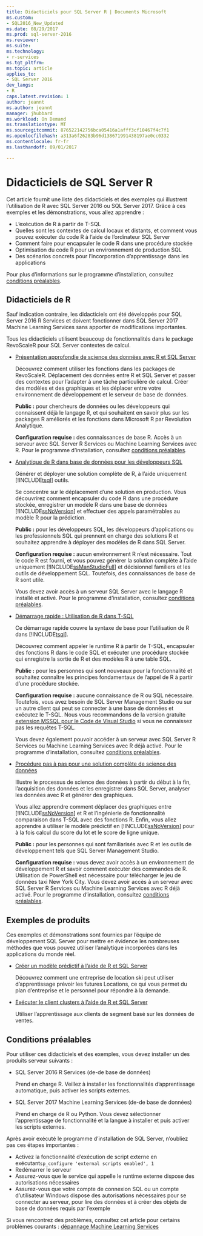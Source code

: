 ```yaml
---
title: Didacticiels pour SQL Server R | Documents Microsoft
ms.custom:
- SQL2016_New_Updated
ms.date: 08/29/2017
ms.prod: sql-server-2016
ms.reviewer: 
ms.suite: 
ms.technology:
- r-services
ms.tgt_pltfrm: 
ms.topic: article
applies_to:
- SQL Server 2016
dev_langs:
- R
caps.latest.revision: 1
author: jeannt
ms.author: jeannt
manager: jhubbard
ms.workload: On Demand
ms.translationtype: MT
ms.sourcegitcommit: 876522142756bca05416a1afff3cf10467f4c7f1
ms.openlocfilehash: a313a6f26283b96d138671991438197ae0cc0332
ms.contentlocale: fr-fr
ms.lasthandoff: 09/01/2017

---
```

# <a name="sql-server-r-tutorials"></a>Didacticiels de SQL Server R

Cet article fournit une liste des didacticiels et des exemples qui illustrent l’utilisation de R avec SQL Server 2016 ou SQL Server 2017. Grâce à ces exemples et les démonstrations, vous allez apprendre :

+ L’exécution de R à partir de T-SQL
+ Quelles sont les contextes de calcul locaux et distants, et comment vous pouvez exécuter du code R à l’aide de l’ordinateur SQL Server
+ Comment faire pour encapsuler le code R dans une procédure stockée
+ Optimisation du code R pour un environnement de production SQL
+ Des scénarios concrets pour l’incorporation d’apprentissage dans les applications

Pour plus d’informations sur le programme d’installation, consultez [conditions préalables](#bkmk_Prerequisites).

## <a name="bkmk_sqltutorials"></a>Didacticiels de R

Sauf indication contraire, les didacticiels ont été développés pour SQL Server 2016 R Services et doivent fonctionner dans SQL Server 2017 Machine Learning Services sans apporter de modifications importantes.

Tous les didacticiels utilisent beaucoup de fonctionnalités dans le package RevoScaleR pour SQL Server contextes de calcul.

+ [Présentation approfondie de science des données avec R et SQL Server](../tutorials/deepdive-data-science-deep-dive-using-the-revoscaler-packages.md)

  Découvrez comment utiliser les fonctions dans les packages de RevoScaleR. Déplacement des données entre R et SQL Server et passer des contextes pour l’adapter à une tâche particulière de calcul. Créer des modèles et des graphiques et les déplacer entre votre environnement de développement et le serveur de base de données.

  **Public :** pour chercheurs de données ou les développeurs qui connaissent déjà le langage R, et qui souhaitent en savoir plus sur les packages R améliorés et les fonctions dans Microsoft R par Revolution Analytique.

  **Configuration requise :** des connaissances de base R. Accès à un serveur avec SQL Server R Services ou Machine Learning Services avec R. Pour le programme d’installation, consultez [conditions préalables](#bkmk_Prerequisites).

+ [Analytique de R dans base de données pour les développeurs SQL](../tutorials/sqldev-in-database-r-for-sql-developers.md)

  Générer et déployer une solution complète de R, à l’aide uniquement [!INCLUDE[tsql](../../includes/tsql-md.md)] outils.

  Se concentre sur le déplacement d’une solution en production. Vous découvrirez comment encapsuler du code R dans une procédure stockée, enregistrer un modèle R dans une base de données [!INCLUDE[ssNoVersion](../../includes/ssnoversion-md.md)] et effectuer des appels paramétrables au modèle R pour la prédiction.

  **Public :** pour les développeurs SQL, les développeurs d’applications ou les professionnels SQL qui prennent en charge des solutions R et souhaitez apprendre à déployer des modèles de R dans SQL Server.

  **Configuration requise :** aucun environnement R n’est nécessaire. Tout le code R est fourni, et vous pouvez générer la solution complète à l’aide uniquement [!INCLUDE[ssManStudioFull](../../includes/ssmanstudiofull-md.md)] et décisionnel familiers et les outils de développement SQL. Toutefois, des connaissances de base de R sont utile.

  Vous devez avoir accès à un serveur SQL Server avec le langage R installé et activé. Pour le programme d’installation, consultez [conditions préalables](#bkmk_Prerequisites).

+ [Démarrage rapide : Utilisation de R dans T-SQL](../tutorials/rtsql-using-r-code-in-transact-sql-quickstart.md)

  Ce démarrage rapide couvre la syntaxe de base pour l’utilisation de R dans [!INCLUDE[tsql](../../includes/tsql-md.md)].

  Découvrez comment appeler le runtime R à partir de T-SQL, encapsuler des fonctions R dans le code SQL et exécuter une procédure stockée qui enregistre la sortie de R et des modèles R à une table SQL.

  **Public :** pour les personnes qui sont nouveaux pour la fonctionnalité et souhaitez connaître les principes fondamentaux de l’appel de R à partir d’une procédure stockée.

  **Configuration requise :** aucune connaissance de R ou SQL nécessaire. Toutefois, vous avez besoin de SQL Server Management Studio ou sur un autre client qui peut se connecter à une base de données et exécutez le T-SQL. Nous vous recommandons de la version gratuite [extension MSSQL pour le Code de Visual Studio](https://marketplace.visualstudio.com/items?itemName=ms-mssql.mssql) si vous ne connaissez pas les requêtes T-SQL.

  Vous devez également pouvoir accéder à un serveur avec SQL Server R Services ou Machine Learning Services avec R déjà activé. Pour le programme d’installation, consultez [conditions préalables](#bkmk_Prerequisites).

+ [Procédure pas à pas pour une solution complète de science des données](../tutorials/walkthrough-data-science-end-to-end-walkthrough.md)

  Illustre le processus de science des données à partir du début à la fin, l’acquisition des données et les enregistrer dans SQL Server, analyser les données avec R et générer des graphiques.

  Vous allez apprendre comment déplacer des graphiques entre [!INCLUDE[ssNoVersion](../../includes/ssnoversion-md.md)] et R et l’ingénierie de fonctionnalité comparaison dans T-SQL avec des fonctions R. Enfin, vous allez apprendre à utiliser le modèle prédictif en [!INCLUDE[ssNoVersion](../../includes/ssnoversion-md.md)] pour à la fois calcul du score du lot et le score de ligne unique.

  **Public :** pour les personnes qui sont familiarisés avec R et les outils de développement tels que SQL Server Management Studio.

  **Configuration requise :** vous devez avoir accès à un environnement de développement R et savoir comment exécuter des commandes de R. Utilisation de PowerShell est nécessaire pour télécharger le jeu de données taxi New York City. Vous devez avoir accès à un serveur avec SQL Server R Services ou Machine Learning Services avec R déjà activé. Pour le programme d’installation, consultez [conditions préalables](#bkmk_Prerequisites).

## <a name ="bkmk_samples"></a>Exemples de produits

Ces exemples et démonstrations sont fournies par l’équipe de développement SQL Server pour mettre en évidence les nombreuses méthodes que vous pouvez utiliser l’analytique incorporées dans les applications du monde réel.

+ [Créer un modèle prédictif à l’aide de R et SQL Server](https://microsoft.github.io/sql-ml-tutorials/R/rentalprediction)

  Découvrez comment une entreprise de location ski peut utiliser d’apprentissage prévoir les futures Locations, ce qui vous permet du plan d’entreprise et le personnel pour répondre à la demande.

+ [Exécuter le client clusters à l’aide de R et SQL Server](https://microsoft.github.io/sql-ml-tutorials/R/customerclustering/)

  Utiliser l’apprentissage aux clients de segment basé sur les données de ventes.

## <a name="bkmk_Prerequisites"></a>Conditions préalables

Pour utiliser ces didacticiels et des exemples, vous devez installer un des produits serveur suivants :

+ SQL Server 2016 R Services (de-de base de données)
  
  Prend en charge R. Veillez à installer les fonctionnalités d’apprentissage automatique, puis activer les scripts externes.

+ SQL Server 2017 Machine Learning Services (de-de base de données)
  
  Prend en charge de R ou Python. Vous devez sélectionner l’apprentissage de fonctionnalité et la langue à installer et puis activer les scripts externes.

Après avoir exécuté le programme d’installation de SQL Server, n’oubliez pas ces étapes importantes :

+ Activez la fonctionnalité d’exécution de script externe en exécutant`sp_configure 'external scripts enabled', 1`
+ Redémarrer le serveur
+ Assurez-vous que le service qui appelle le runtime externe dispose des autorisations nécessaires
+ Assurez-vous que votre compte de connexion SQL ou un compte d’utilisateur Windows dispose des autorisations nécessaires pour se connecter au serveur, pour lire des données et à créer des objets de base de données requis par l’exemple

Si vous rencontrez des problèmes, consultez cet article pour certains problèmes courants : [dépannage Machine Learning Services](../machine-learning-troubleshooting-faq.md)


